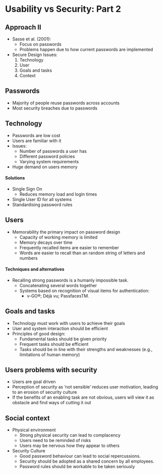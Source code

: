 # Usability vs Security: Part 2

## Approach II
- Sasse et al. (2001):
	- Focus on passwords
	- Problems happen due to how current passwords are implemented
- Secure Design Issues:
	1. Technology
	2. User
	3. Goals and tasks
	4. Context

## Passwords
- Majority of people reuse passwords across accounts
- Most security breaches due to passwords

## Technology
- Passwords are low cost
- Users are familiar with it
- Issues:
	- Number of passwords a user has
	- Different password policies
	- Varying system requirements
- Huge demand on users memory
#### Solutions
- Single Sign On
	- Reduces memory load and login times
- Single User ID for all systems
- Standardising password rules

## Users
- Memorability the primary impact on password design
	- Capacity of working memory is limited
	- Memory decays over time
	- Frequently recalled items are easier to remember
	- Words are easier to recall than an random string of letters and numbers

#### Techniques and alternatives
- Recalling strong passwords is a humanly impossible task.
	- Concatenating several words together
	- Systems based on recognition of visual items for authentication:
		- v-GO®; Déjà vu; PassfacesTM.

## Goals and tasks
- Technology must work with users to achieve their goals
- User and system interaction should be efficient
- Principles of good design:
	- Fundamental tasks should be given priority
	- Frequent tasks should be efficient
	- Tasks should be in line with their strengths and weaknesses  (e.g., limitations of human memory)

## Users problems with security
- Users are goal driven
- Perception of security as ‘not sensible’ reduces user motivation, leading to an erosion of security culture
- If the benefits of an enabling task are not obvious, users will view it as obstacle and find ways of cutting it out

## Social context
- Physical environment
	- Strong physical security can lead to complacency
	- Users need to be reminded of risks
	- Users may be nervous how they appear to others
- Security Culture
	- Good password behaviour can lead to social repercussions.
	- Security should be adopted as a shared concern by all employees.
	- Password rules should be workable to be taken seriously




